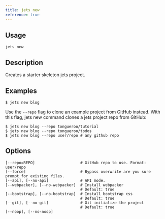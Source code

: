 ```yaml
---
title: jets new
reference: true
---
```


## Usage

    jets new

## Description

Creates a starter skeleton jets project.

## Examples

    $ jets new blog

Use the `--repo` flag to clone an example project from GitHub instead.  With this flag, jets new command clones a jets project repo from GitHub:

    $ jets new blog --repo tongueroo/tutorial
    $ jets new blog --repo tongueroo/todos
    $ jets new blog --repo user/repo # any github repo

## Options

```
[--repo=REPO]                    # GitHub repo to use. Format: user/repo
[--force]                        # Bypass overwrite are you sure prompt for existing files.
[--api], [--no-api]              # API mode.
[--webpacker], [--no-webpacker]  # Install webpacker
                                 # Default: true
[--bootstrap], [--no-bootstrap]  # Install bootstrap css
                                 # Default: true
[--git], [--no-git]              # Git initialize the project
                                 # Default: true
[--noop], [--no-noop]            
```

